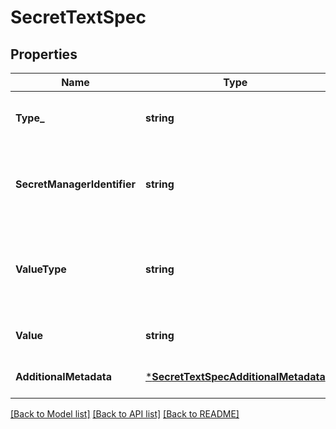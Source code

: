 # SecretTextSpec

## Properties
Name | Type | Description | Notes
------------ | ------------- | ------------- | -------------
**Type_** | **string** | This specifies the type of secret | [default to null]
**SecretManagerIdentifier** | **string** | Identifier of the secret manager used to manage the secret | [default to null]
**ValueType** | **string** | This has details to specify if the secret value is inline or referenced | [default to null]
**Value** | **string** | Value of the Secret | [optional] [default to null]
**AdditionalMetadata** | [***SecretTextSpecAdditionalMetadata**](SecretTextSpec_additional_metadata.md) |  | [optional] [default to null]

[[Back to Model list]](../README.md#documentation-for-models) [[Back to API list]](../README.md#documentation-for-api-endpoints) [[Back to README]](../README.md)

